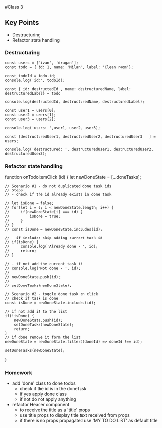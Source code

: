 #Class 3

## Key Points
- Destructuring
- Refactor state handling

### Destructuring
    const users = ['ivan', 'dragan'];
    const todo = { id: 1, name: 'Milan', label: 'Clean room'};
    
    const todoId = todo.id;
    console.log('id:', todoId);
    
    const { id: destructedId , name: destructuredName, label: destructuredLabel} = todo
    
    console.log(destructedId, destructuredName, destructuredLabel);
    
    const user1 = users[0];
    const user2 = users[1];
    const user3 = users[2];
    
    console.log('users: ',user1, user2, user3);
    
    const [destructuredUser1, destructuredUser2, destructuredUser3   ] = users;
    
    console.log('destructured: ', destructuredUser1, destructuredUser2, destructuredUser3);

### Refactor state handling

function onTodoItemClick (id) {
    let newDoneState = [...doneTasks];

    // Scenario #1 - do not duplicated done task ids
    // Steps:
    // - check if the id already exists in done task

    // let isDone = false;
    // for(let i = 0; i < newDoneState.length; i++) {
    //     if(newDoneState[i] === id) {
    //         isDone = true;
    //     }
    // }
    // const isDone = newDoneState.includes(id);

    // - if included skip adding current task id
    // if(isDone) {
    //     console.log('Already done - ', id);
    //     return;
    // }

    // - if not add the current task id
    // console.log('Not done - ', id);
    //
    // newDoneState.push(id);
    //
    // setDoneTasks(newDoneState);

    // Scenario #2 - toggle done task on click
    // check if task is done
    const isDone = newDoneState.includes(id);

    // if not add it to the list
    if(!isDone) {
        newDoneState.push(id);
        setDoneTasks(newDoneState);
        return;
    }
    // if done remove it form the list
    newDoneState = newDoneState.filter((doneId) => doneId !== id);

    setDoneTasks(newDoneState);
}

### Homework
- add 'done' class to done todos
  - check if the id is in the doneTask
  - if yes apply done class
  - if not do not apply anything
- refactor Header component 
  - to receive the title as a 'title' props
  - use title props to display title text received from props
  - if there is no props propagated use 'MY TO DO LIST' as default title
